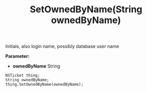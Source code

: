 ﻿---
uid: crmscript_ref_NSTicket_SetOwnedByName
title: SetOwnedByName(String ownedByName)
intellisense: NSTicket.SetOwnedByName
keywords: NSTicket, GetOwnedByName
so.topic: reference
---

Initials, also login name, possibly database user name

**Parameter:** 
 - **ownedByName** String

```crmscript
NSTicket thing;
String ownedByName;
thing.SetOwnedByName(ownedByName);
```

